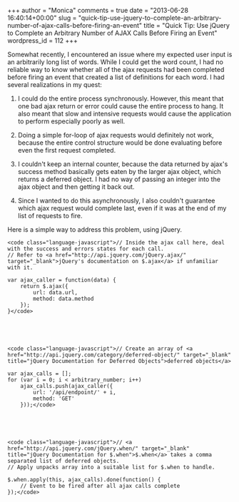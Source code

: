 +++
author = "Monica"
comments = true
date = "2013-06-28 16:40:14+00:00"
slug = "quick-tip-use-jquery-to-complete-an-arbitrary-number-of-ajax-calls-before-firing-an-event"
title = "Quick Tip: Use jQuery to Complete an Arbitrary Number of AJAX Calls Before Firing an Event"
wordpress_id = 112
+++

Somewhat recently, I encountered an issue where my expected user input is an arbitrarily long list of words. While I could get the word count, I had no reliable way to know whether all of the ajax requests had been completed before firing an event that created a list of definitions for each word. I had several realizations in my quest:



	
  1. I could do the entire process synchronously. However, this meant that one bad ajax return or error could cause the entire process to hang. It also meant that slow and intensive requests would cause the application to perform especially poorly as well.

	
  2. Doing a simple for-loop of ajax requests would definitely not work, because the entire control structure would be done evaluating before even the first request completed.

	
  3. I couldn't keep an internal counter, because the data returned by ajax's success method basically gets eaten by the larger ajax object, which returns a deferred object. I had no way of passing an integer into the ajax object and then getting it back out.

	
  4. Since I wanted to do this asynchronously, I also couldn't guarantee which ajax request would complete last, even if it was at the end of my list of requests to fire.


Here is a simple way to address this problem, using jQuery.

<!-- more -->


    
    <code class="language-javascript">// Inside the ajax call here, deal with the success and errors states for each call. 
    // Refer to <a href="http://api.jquery.com/jQuery.ajax/" target="_blank">jQuery's documentation on $.ajax</a> if unfamiliar with it.
    
    var ajax_caller = function(data) {
        return $.ajax({
            url: data.url, 
            method: data.method
        });
    }</code>




    
    <code class="language-javascript">// Create an array of <a href="http://api.jquery.com/category/deferred-object/" target="_blank" title="jQuery Documentation for Deferred Objects">deferred objects</a>
    
    var ajax_calls = [];
    for (var i = 0; i < arbitrary_number; i++)
        ajax_calls.push(ajax_caller({
            url: '/api/endpoint/' + i,
            method: 'GET'
        }));</code>




    
    <code class="language-javascript">// <a href="http://api.jquery.com/jQuery.when/" target="_blank" title="jQuery Documentation for $.when">$.when</a> takes a comma separated list of deferred objects.
    // Apply unpacks array into a suitable list for $.when to handle.
    
    $.when.apply(this, ajax_calls).done(function() {
        // Event to be fired after all ajax calls complete
    });</code>
